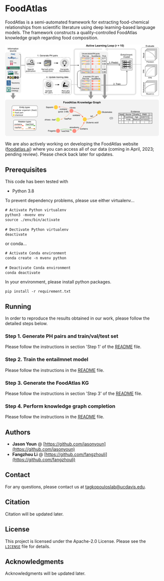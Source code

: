 # FoodAtlas

FoodAtlas is a semi-automated framework for extracting food-chemical relationships from scientific literature using deep learning-based language models. The framework constructs a quality-controlled FoodAtlas knowledge graph regarding food composition.

![Figure 1](figures/Figure1.png)

We are also actively working on developing the FoodAtlas website ([foodatlas.ai](https://www.foodatlas.ai/)) where you can access all of our data (coming in April, 2023; pending review). Please check back later for updates.

## Prerequisites

This code has been tested with
* Python 3.8

To prevent dependency problems, please use either virtualenv...
```
# Activate Python virtualenv
python3 -mvenv env
source ./env/bin/activate

# Dectivate Python virtualenv
deactivate
```
or conda...
```
# Activate Conda environment
conda create -n mvenv python

# Deactivate Conda environment
conda deactivate
```

In your environment, please install python packages.
```
pip install -r requirement.txt
```

## Running

In order to reproduce the results obtained in our work, please follow the detailed steps below.

### Step 1. Generate PH pairs and train/val/test set
Please follow the instructions in section 'Step 1' of the [README](./food_atlas/data_processing/README.md) file.

### Step 2. Train the entailmnet model
Please follow the instructions in the [README](./food_atlas/entailment/README.md) file.

### Step 3. Generate the FoodAtlas KG
Please follow the instructions in section 'Step 3' of the [README](./food_atlas/data_processing/README.md) file.

### Step 4. Perform knowledge graph completion
Please follow the instructions in the [README](./food_atlas/kgc/README.md) file.

## Authors

* **Jason Youn** @ [https://github.com/jasonyoun](https://github.com/jasonyoun)
* **Fangzhou Li** @ [https://github.com/fangzhouli](https://github.com/fangzhouli)

## Contact

For any questions, please contact us at tagkopouloslab@ucdavis.edu.

## Citation

Citation will be updated later.

## License

This project is licensed under the Apache-2.0 License. Please see the <code>[LICENSE](./LICENSE)</code> file for details.

## Acknowledgments

Acknowledgments will be updated later.
